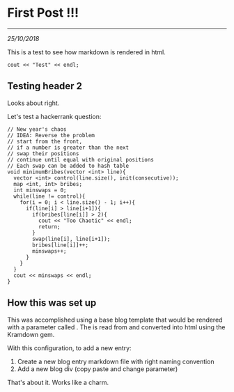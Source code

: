 # First Post !!!

----------
*25/10/2018*

This is a test to see how markdown is rendered in html.

`cout << "Test" << endl;`

## Testing header 2

Looks about right.

Let's test a hackerrank question:

```
// New year's chaos
// IDEA: Reverse the problem
// start from the front,
// if a number is greater than the next
// swap their positions
// continue until equal with original positions
// Each swap can be added to hash table
void minimumBribes(vector <int> line){
  vector <int> control(line.size(), init(consecutive));
  map <int, int> bribes;
  int minswaps = 0;
  while(line != control){
    for(i = 0; i < line.size() - 1; i++){
      if(line[i] > line[i+1]){
        if(bribes[line[i]] > 2){
          cout << "Too Chaotic" << endl;
          return;
        }
        swap(line[i], line[i+1]);
        bribes[line[i]]++;
        minswaps++;
      }
    }
  }
  cout << minswaps << endl;
}
```

## How this was set up

This was accomplished using a base blog template that would be rendered with a parameter called <filename>.
The <filename> is read from and converted into html using the Kramdown gem.

With this configuration, to add a new entry:

1. Create a new blog entry markdown file with right naming convention
2. Add a new blog div (copy paste and change parameter)

That's about it. Works like a charm.